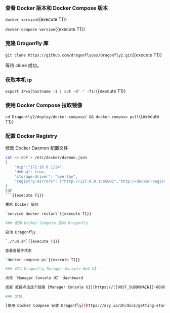### 查看 Docker 版本和 Docker Compose 版本

`docker version`{{execute T1}}

`docker-compose version`{{execute T1}}

### 克隆 Dragonfly 库

`git clone https://github.com/dragonflyoss/Dragonfly2.git`{{execute T1}}

等待 clone 成功。

### 获取本机 ip

`export IP=$(hostname -I | cut -d' ' -f1)`{{execute T1}}

### 使用 Docker Compose 拉取镜像

`cd Dragonfly2/deploy/docker-compose/ && docker-compose pull`{{execute T1}}

### 配置 Docker Registry

修改 Docker Daemon 配置文件

```sh
cat << EOF > /etc/docker/daemon.json
{
    "bip":"172.18.0.1/24",
    "debug": true,
    "storage-driver": "overlay",
    "registry-mirrors": ["http://127.0.0.1:65001","http://docker-registry-mirror.katacoda.com"]
}
EOF
```{{execute T1}}

重启 Docker 服务

`service docker restart`{{execute T1}}

### 使用 Docker Compose 启动 Dragonfly

启动 Dragonfly

`./run.sh`{{execute T1}}

查看各组件状态

`docker-compose ps`{{execute T1}}

### 访问 Dragonfly Manager Console Web UI

点击 `Manager Console UI` dashboard

或者 直接点击这个链接 [Manager Console UI](https://[[HOST_SUBDOMAIN]]-8080-[[KATACODA_HOST]].environments.katacoda.com)

### 文档

[使用 Docker Compose 安装 Dragonfly](https://d7y.io/zh/docs/getting-started/quick-start/docker-compose/)
